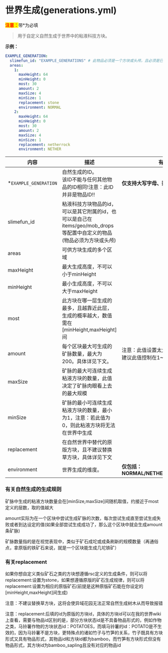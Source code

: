 # 世界生成(generations.yml)

<mark style="color:red;">**注意：**</mark>带\*为必填

> 用于自定义自然生成于世界中的粘液科技方块。

**示例：**

```yaml
EXAMPLE_GENERATION:
  slimefun_id: "EXAMPLE_GENERATIONS" # 此物品必须是一个方块或头颅，且必须是已经注册的id
  areas:
    1:
      maxHeight: 64
      minHeight: 0
      most: 30
      amount: 2
      maxSize: 4
      minSize: 1
      replacement: stone
      environment: NORMAL
    2:
      maxHeight: 64
      minHeight: 0
      most: 30
      amount: 2
      maxSize: 4
      minSize: 1
      replacement: netherrock
      environment: NETHER
```

| 内容 | 描述 | 有效输入 |
| --- | ----------- | ----------------- |
| \*`EXAMPLE_GENERATION` | 自然生成的ID。<br>该ID不能与任何其他物品的ID相同!注意：此ID并非是物品ID!! | **仅支持大写字母、数字、下划线!** |
| slimefun_id | 粘液科技方块物品的id，可以是其它附属的id，也可以是自己在items/geo/mob_drops等配置中自定义的物品(物品必须为方块或头颅) |
| areas | 可供方块生成的多个区域 |
| maxHeight | 最大生成高度，不可以小于minHeight |
| minHeight | 最小生成高度，不可以大于maxHeight |
| most | 此方块在哪一层生成的最多，且越靠近此层，生成的概率越大，数值需在[minHeight,maxHeight]间 |
| amount | 每个区块最大可生成的矿脉数量，最大为200。具体详见下文。| 注意：此值设置太大会导致服务器卡顿，建议此值控制在1~5之间 |
| maxSize | 矿脉的最大可连续生成粘液方块的数量，此值决定了矿脉肉眼看上去的最大规模 |
| minSize | 矿脉的最小可连续生成粘液方块的数量，最小为1，注意：若此值为0，则此粘液方块将无法在世界中生成 |
| replacement | 在自然世界中替代的原版方块，且不建议替换草方块，具体详见下文 |
| environment | 世界生成的维度。 | **仅包括：NORMAL/NETHER/THE_END/CUSTOM** |

### 有关自然生成的生成规则

矿脉中生成的粘液方块数量会在[minSize,maxSize]间随机取值，约接近于most定义的层数，取的值越大

amount实际为在一个区块中尝试生成矿脉的次数，每次尝试生成直至尝试生成失败或者到达设定的值(如果全部尝试生成成功了，那么这个区块中就会生成amount条矿脉)

矿脉数量指的是在视觉表现中，类似于矿石成坨或成条刷新的规模数量（再通俗点，拿原版的铁矿石来说，就是一个区块能生成几坨铁矿）

### 有关replacement

如果你想自定义类似矿石之类的方块想遵循rsc定义的生成条件，则可以将replacement:设置为stone，如果想遵循原版的矿石生成规律，则可以将replacement:设置为相应的原版矿石(前提是这种原版矿石能在你设定的[minHeight,maxHeight]间生成)

注意：不建议替换草方块，这将会使异域花园无法正常自然生成树木从而导致报错

注意：replacement:后填的id为原版的方块id，具体的方块id可以在我的世界wiki上查看，需要与物品id区别的是，部分方块状态id是不具备物品形式的，例如作物之类，马铃薯作物的方块状态id：POTATOES，而填马铃薯的id：POTATO是不生效的，因为马铃薯不是方块，更特殊点的诸如竹子与竹笋的关系，竹子既具有方块形式又具有物品形式，其物品id和方块id都为bamboo，而竹笋有方块形式但没有物品形式，其方块id为bamboo_sapling且没有对应的物品id
